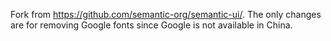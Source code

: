 Fork from https://github.com/semantic-org/semantic-ui/.  The only changes are for removing Google fonts since
Google is not available in China.